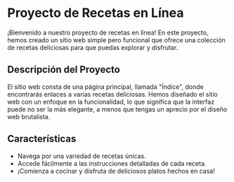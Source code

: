 # Proyecto de Recetas en Línea

¡Bienvenido a nuestro proyecto de recetas en línea! En este proyecto, hemos creado un sitio web simple pero funcional que ofrece una colección de recetas deliciosas para que puedas explorar y disfrutar.

## Descripción del Proyecto

El sitio web consta de una página principal, llamada "Índice", donde encontrarás enlaces a varias recetas deliciosas. Hemos diseñado el sitio web con un enfoque en la funcionalidad, lo que significa que la interfaz puede no ser la más elegante, a menos que tengas un aprecio por el diseño web brutalista.

## Características

- Navega por una variedad de recetas únicas.
- Accede fácilmente a las instrucciones detalladas de cada receta.
- ¡Comienza a cocinar y disfruta de deliciosos platos hechos en casa!
